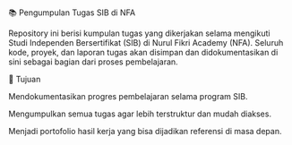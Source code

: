 📚 Pengumpulan Tugas SIB di NFA

Repository ini berisi kumpulan tugas yang dikerjakan selama mengikuti Studi Independen Bersertifikat (SIB) di Nurul Fikri Academy (NFA).
Seluruh kode, proyek, dan laporan tugas akan disimpan dan didokumentasikan di sini sebagai bagian dari proses pembelajaran.

🎯 Tujuan

Mendokumentasikan progres pembelajaran selama program SIB.

Mengumpulkan semua tugas agar lebih terstruktur dan mudah diakses.

Menjadi portofolio hasil kerja yang bisa dijadikan referensi di masa depan.
